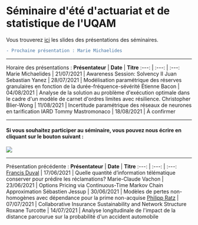 # Séminaire d'été d'actuariat et de statistique de l'UQAM
Vous trouverez [ici](Slides/) les slides des présentations des séminaires.

```diff
- Prochaine présentation : Marie Michaelides
```

---
Horaire des présentations :
**Présentateur** | **Date** | **Titre**
:---: | :---: | :---:
Marie Michaelides | 21/07/2021 | Awareness Session: Solvency II
Juan Sebastian Yanez | 28/07/2021 | Modélisation paramétrique des réserves granulaires en fonction de la durée-fréquence-sévérité
Étienne Bacon | 04/08/2021 | Analyse de la solution au problème d'exécution optimale dans le cadre d'un modèle de carnet d'ordres limites avec résilience.
Christopher Blier-Wong | 11/08/2021 | Incertitude paramétrique des réseaux de neurones en tarification IARD
Tommy Mastromonaco | 18/08/2021 | À confirmer

--- 

#### Si vous souhaitez participer au séminaire, vous pouvez nous écrire en cliquant sur le bouton suivant : 
<a href="mailto:gabriel.morin1109@outlook.com?
         cc=michaelides.marie@courrier.uqam.ca, guerin.helene@uqam.ca
         &subject=Participation au Séminaire d'été d'actuariat et de statistique de l'UQAM.
         "><img src="https://img.shields.io/badge/gmail-%23DD0031.svg?&style=for-the-badge&logo=gmail&logoColor=white"/></a>
         
         
<!--- 1. <a href = "Gabriel:gabriel.morin1109@outlook.com">Gabriel Morin</a>;
2. <a href = "Marie_Michaelides:michaelides.marie@courrier.uqam.ca">Marie Michaelides</a>; --->
---

Présentation précédente :
**Présentateur** | **Date** | **Titre**
:---: | :---: | :---:
[Francis Duval](https://github.com/francisduval) | 17/06/2021 | Quelle quantité d’information télématique conserver pour prédire les réclamations?
Marie-Claude Vachon | 23/06/2021 | Options Pricing via Continuous-Time Markov Chain Approximation
Sébastien Jessup | 30/06/2021 | Modèles de pertes non-homogènes avec dépendance pour la prime non-acquise
[Philipp Ratz](https://github.com/phi-ra/collaborative_insurance) | 07/07/2021 | Collaborative Insurance Sustainability and Network Structure
Roxane Turcotte | 14/07/2021 | Analyse longitudinale de l'impact de la distance parcourue sur la probabilité d'un accident automobile
